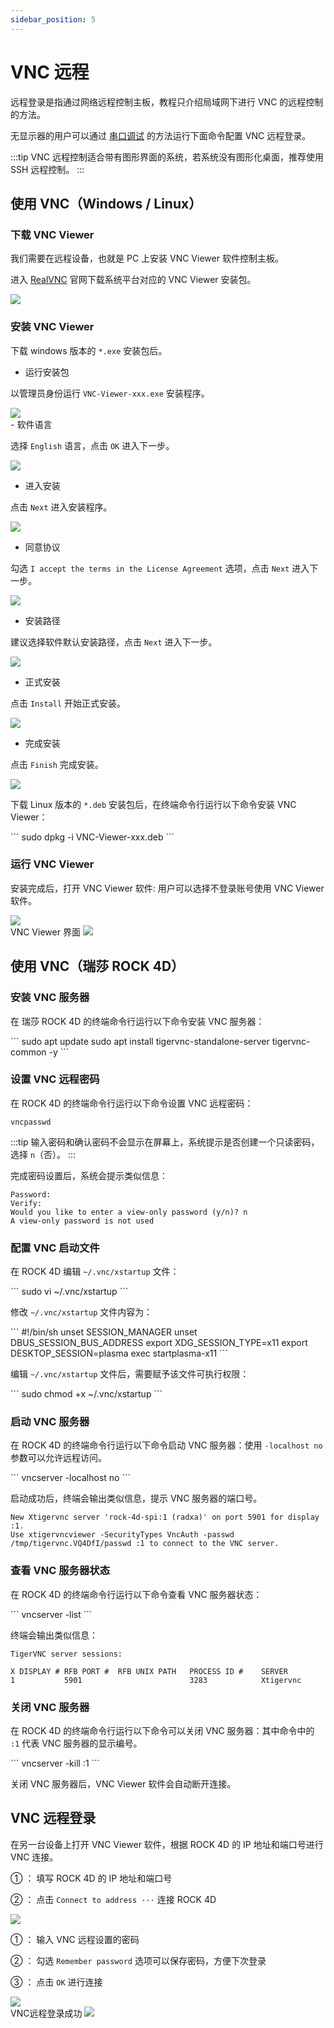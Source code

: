 ```yaml
---
sidebar_position: 5
---
```


# VNC 远程

远程登录是指通过网络远程控制主板，教程只介绍局域网下进行 VNC 的远程控制的方法。

无显示器的用户可以通过 [串口调试](./uart_debug) 的方法运行下面命令配置 VNC 远程登录。

:::tip
VNC 远程控制适合带有图形界面的系统，若系统没有图形化桌面，推荐使用 SSH 远程控制。
:::

## 使用 VNC（Windows / Linux）

### 下载 VNC Viewer

我们需要在远程设备，也就是 PC 上安装 VNC Viewer 软件控制主板。

进入 [RealVNC](https://www.realvnc.com/en/connect/download/viewer) 官网下载系统平台对应的 VNC Viewer 安装包。

<div style={{textAlign: 'center'}}>
    <img src="/img/rock4/4d/vnc-download.webp" style={{width: '100%', maxWidth: '1200px'}} />
</div>

### 安装 VNC Viewer

<Tabs queryString="install-vnc">

<TabItem value="Windows">

下载 windows 版本的 `*.exe` 安装包后。

- 运行安装包

以管理员身份运行 `VNC-Viewer-xxx.exe` 安装程序。

<div style={{textAlign: 'center'}}>
    <img src="/img/rock4/4d/vnc-windows-install-01.webp" style={{width: '100%', maxWidth: '600px'}} />
</div>
- 软件语言

选择 `English` 语言，点击 `OK` 进入下一步。

<div style={{textAlign: 'center'}}>
    <img src="/img/rock4/4d/vnc-windows-install-02.webp" style={{width: '100%', maxWidth: '300px'}} />
</div>

- 进入安装

点击 `Next` 进入安装程序。

<div style={{textAlign: 'center'}}>
    <img src="/img/rock4/4d/vnc-windows-install-03.webp" style={{width: '100%', maxWidth: '600px'}} />
</div>

- 同意协议

勾选 `I accept the terms in the License Agreement` 选项，点击 `Next` 进入下一步。

<div style={{textAlign: 'center'}}>
    <img src="/img/rock4/4d/vnc-windows-install-04.webp" style={{width: '100%', maxWidth: '600px'}} />
</div>

- 安装路径

建议选择软件默认安装路径，点击 `Next` 进入下一步。

<div style={{textAlign: 'center'}}>
    <img src="/img/rock4/4d/vnc-windows-install-05.webp" style={{width: '100%', maxWidth: '600px'}} />
</div>

- 正式安装

点击 `Install` 开始正式安装。

<div style={{textAlign: 'center'}}>
    <img src="/img/rock4/4d/vnc-windows-install-06.webp" style={{width: '100%', maxWidth: '600px'}} />
</div>

- 完成安装

点击 `Finish` 完成安装。

<div style={{textAlign: 'center'}}>
    <img src="/img/rock4/4d/vnc-windows-install-07.webp" style={{width: '100%', maxWidth: '600px'}} />
</div>

</TabItem>

<TabItem value="Linux">

下载 Linux 版本的 `*.deb` 安装包后，在终端命令行运行以下命令安装 VNC Viewer：

<NewCodeBlock tip="Linux-host$" type="host">
```
sudo dpkg -i VNC-Viewer-xxx.deb
```
</NewCodeBlock>

</TabItem>

</Tabs>

### 运行 VNC Viewer

安装完成后，打开 VNC Viewer 软件: 用户可以选择不登录账号使用 VNC Viewer 软件。

<div style={{textAlign: 'center'}}>
    <img src="/img/rock4/4d/vnc-windows-use-01.webp" style={{width: '100%', maxWidth: '600px'}} />
</div>

<div style={{textAlign: 'center'}}>
VNC Viewer 界面
    <img src="/img/rock4/4d/vnc-windows-use-02.webp" style={{width: '100%', maxWidth: '600px'}} />
</div>

## 使用 VNC（瑞莎 ROCK 4D）

### 安装 VNC 服务器

在 瑞莎 ROCK 4D 的终端命令行运行以下命令安装 VNC 服务器：

<NewCodeBlock tip="radxa@radxa-rock-4d$" type="device">
```
sudo apt update
sudo apt install tigervnc-standalone-server tigervnc-common -y
```
</NewCodeBlock>

### 设置 VNC 远程密码

在 ROCK 4D 的终端命令行运行以下命令设置 VNC 远程密码：
<NewCodeBlock tip="radxa@radxa-rock-4d$" type="device">

```
vncpasswd
```

</NewCodeBlock>

:::tip
输入密码和确认密码不会显示在屏幕上，系统提示是否创建一个只读密码，选择 `n`（否）。
:::

完成密码设置后，系统会提示类似信息：

```
Password:
Verify:
Would you like to enter a view-only password (y/n)? n
A view-only password is not used
```

### 配置 VNC 启动文件

在 ROCK 4D 编辑 `~/.vnc/xstartup` 文件：

<NewCodeBlock tip="radxa@radxa-rock-4d$" type="device">
```
sudo vi ~/.vnc/xstartup
```
</NewCodeBlock>

修改 `~/.vnc/xstartup` 文件内容为：

<NewCodeBlock tip="radxa@radxa-rock-4d$" type="device">
```
#!/bin/sh
unset SESSION_MANAGER
unset DBUS_SESSION_BUS_ADDRESS
export XDG_SESSION_TYPE=x11
export DESKTOP_SESSION=plasma
exec startplasma-x11
```
</NewCodeBlock>

编辑 `~/.vnc/xstartup` 文件后，需要赋予该文件可执行权限：

<NewCodeBlock tip="radxa@radxa-rock-4d$" type="device">
```
sudo chmod +x ~/.vnc/xstartup
```
</NewCodeBlock>

### 启动 VNC 服务器

在 ROCK 4D 的终端命令行运行以下命令启动 VNC 服务器：使用 `-localhost no` 参数可以允许远程访问。

<NewCodeBlock tip="radxa@radxa-rock-4d$" type="device">
```
vncserver -localhost no
```
</NewCodeBlock>

启动成功后，终端会输出类似信息，提示 VNC 服务器的端口号。

```
New Xtigervnc server 'rock-4d-spi:1 (radxa)' on port 5901 for display :1.
Use xtigervncviewer -SecurityTypes VncAuth -passwd /tmp/tigervnc.VQ4DfI/passwd :1 to connect to the VNC server.
```

### 查看 VNC 服务器状态

在 ROCK 4D 的终端命令行运行以下命令查看 VNC 服务器状态：

<NewCodeBlock tip="radxa@radxa-rock-4d$" type="device">
```
vncserver -list
```
</NewCodeBlock>

终端会输出类似信息：

```
TigerVNC server sessions:

X DISPLAY #	RFB PORT #	RFB UNIX PATH	PROCESS ID #	SERVER
1         	5901      	             	3283        	Xtigervnc
```

### 关闭 VNC 服务器

在 ROCK 4D 的终端命令行运行以下命令可以关闭 VNC 服务器：其中命令中的 `:1` 代表 VNC 服务器的显示编号。

<NewCodeBlock tip="radxa@radxa-rock-4d$" type="device">
```
vncserver -kill :1
```
</NewCodeBlock>

关闭 VNC 服务器后，VNC Viewer 软件会自动断开连接。

## VNC 远程登录

在另一台设备上打开 VNC Viewer 软件，根据 ROCK 4D 的 IP 地址和端口号进行 VNC 连接。

① ： 填写 ROCK 4D 的 IP 地址和端口号

② ： 点击 `Connect to address ···` 连接 ROCK 4D

<div style={{textAlign: 'center'}}>
    <img src="/img/rock4/4d/vnc-connect-01.webp" style={{width: '100%', maxWidth: '1200px'}} />
</div>

① ： 输入 VNC 远程设置的密码

② ： 勾选 `Remember password` 选项可以保存密码，方便下次登录

③ ： 点击 `OK` 进行连接

<div style={{textAlign: 'center'}}>
    <img src="/img/rock4/4d/vnc-connect-02.webp" style={{width: '100%', maxWidth: '1200px'}} />
</div>

<div style={{textAlign: 'center'}}>
VNC远程登录成功
    <img src="/img/rock4/4d/vnc-connect-03.webp" style={{width: '100%', maxWidth: '1200px'}} />
</div>
